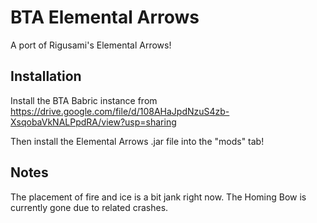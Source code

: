 # BTA Elemental Arrows

A port of Rigusami's Elemental Arrows!

## Installation

Install the BTA Babric instance from https://drive.google.com/file/d/108AHaJpdNzuS4zb-XsqobaVkNALPpdRA/view?usp=sharing

Then install the Elemental Arrows .jar file into the "mods" tab!

## Notes

The placement of fire and ice is a bit jank right now.
The Homing Bow is currently gone due to related crashes.
